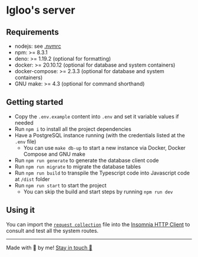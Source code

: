 # Igloo's server

## Requirements

- nodejs: see [.nvmrc](./.nvmrc)
- npm: >= 8.3.1
- deno: >= 1.19.2 (optional for formatting)
- docker: >= 20.10.12 (optional for database and system containers)
- docker-compose: >= 2.3.3 (optional for database and system containers)
- GNU make: >= 4.3 (optional for command shorthand)

## Getting started

- Copy the `.env.example` content into `.env` and set it variable values if
  needed
- Run `npm i` to install all the project dependencies
- Have a PostgreSQL instance running (with the credentials listed at the `.env`
  file)
  - You can use `make db-up` to start a new instance via Docker, Docker Compose
    and GNU make
- Run `npm run generate` to generate the database client code
- Run `npm run migrate` to migrate the database tables
- Run `npm run build` to transpile the Typescript code into Javascript code at
  `/dist` folder
- Run `npm run start` to start the project
  - You can skip the build and start steps by running `npm run dev`

## Using it

You can import the [`request collection`](.github/docs/request_collection.json) file into the [Insomnia HTTP Client](https://insomnia.rest) to consult and test all the system routes.

---

Made with 💜 by me! [Stay in touch 👋](https://www.linkedin.com/in/gbartoczevicz)

